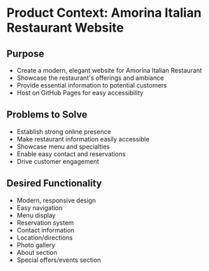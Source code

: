 # Product Context: Amorina Italian Restaurant Website

## Purpose
- Create a modern, elegant website for Amorina Italian Restaurant
- Showcase the restaurant's offerings and ambiance
- Provide essential information to potential customers
- Host on GitHub Pages for easy accessibility

## Problems to Solve
- Establish strong online presence
- Make restaurant information easily accessible
- Showcase menu and specialties
- Enable easy contact and reservations
- Drive customer engagement

## Desired Functionality
- Modern, responsive design
- Easy navigation
- Menu display
- Reservation system
- Contact information
- Location/directions
- Photo gallery
- About section
- Special offers/events section
